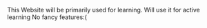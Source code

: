This Website will be primarily used for learning. Will use it for active learning 
No fancy features:(
